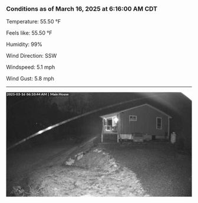 ### Conditions as of March 16, 2025 at 6:16:00 AM CDT 

Temperature: 55.50 &deg;F

Feels like: 55.50 &deg;F

Humidity: 99%

Wind Direction: SSW

Windspeed: 5.1 mph

Wind Gust: 5.8 mph

---

<img src="./images/latest.jpeg"/>

